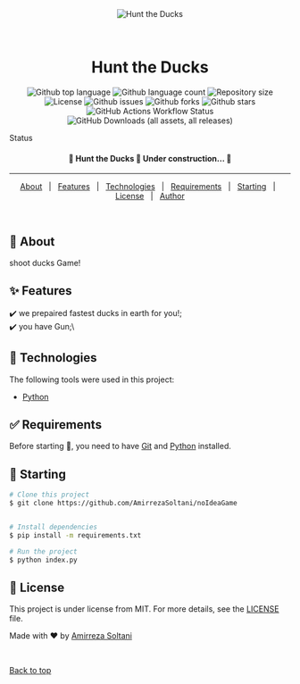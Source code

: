 <div align="center" id="top"> 
  <img src="./.github/app.gif" alt="Hunt the Ducks" />

&#xa0;

  <!-- <a href="https://noideagame.netlify.app">Demo</a> -->
</div>

<h1 align="center">Hunt the Ducks</h1>

<p align="center">
  <img alt="Github top language" src="https://img.shields.io/github/languages/top/AmirrezaSoltani/noideagame">

  <img alt="Github language count" src="https://img.shields.io/github/languages/count/AmirrezaSoltani/noideagame">

  <img alt="Repository size" src="https://img.shields.io/github/repo-size/AmirrezaSoltani/noideagame">

  <img alt="License" src="https://img.shields.io/github/license/AmirrezaSoltani/noideagame">

  <img alt="Github issues" src="https://img.shields.io/github/issues/AmirrezaSoltani/noideagame" />

  <img alt="Github forks" src="https://img.shields.io/github/forks/AmirrezaSoltani/noideagame" />

  <img alt="Github stars" src="https://img.shields.io/github/stars/AmirrezaSoltani/noideagame" />

  <img alt="GitHub Actions Workflow Status" src="https://img.shields.io/github/actions/workflow/status/amirrezasoltani/noideagame/pylint.yml">

  <img alt="GitHub Downloads (all assets, all releases)" src="https://img.shields.io/github/downloads/amirrezasoltani/noideagame/total">

</p>

Status

<h4 align="center"> 
	🚧  Hunt the Ducks 🚀 Under construction...  🚧
</h4>

<hr>

<p align="center">
  <a href="#dart-about">About</a> &#xa0; | &#xa0; 
  <a href="#sparkles-features">Features</a> &#xa0; | &#xa0;
  <a href="#rocket-technologies">Technologies</a> &#xa0; | &#xa0;
  <a href="#white_check_mark-requirements">Requirements</a> &#xa0; | &#xa0;
  <a href="#checkered_flag-starting">Starting</a> &#xa0; | &#xa0;
  <a href="#memo-license">License</a> &#xa0; | &#xa0;
  <a href="https://github.com/AmirrezaSoltani" target="_blank">Author</a>
</p>

<br>

## :dart: About

shoot ducks Game!

## :sparkles: Features

:heavy_check_mark: we prepaired fastest ducks in earth for you!;\
:heavy_check_mark: you have Gun;\
<!-- :heavy_check_mark: Feature 3; -->

## :rocket: Technologies

The following tools were used in this project:

- [Python](https://www.python.org/)

## :white_check_mark: Requirements

Before starting :checkered_flag:, you need to have [Git](https://git-scm.com) and [Python](https://www.python.org/) installed.

## :checkered_flag: Starting

```bash
# Clone this project
$ git clone https://github.com/AmirrezaSoltani/noIdeaGame


# Install dependencies
$ pip install -m requirements.txt

# Run the project
$ python index.py

```

## :memo: License

This project is under license from MIT. For more details, see the [LICENSE](LICENSE.md) file.

Made with :heart: by <a href="https://github.com/AmirrezaSoltani" target="_blank">Amirreza Soltani</a>

&#xa0;

<a href="#top">Back to top</a>
